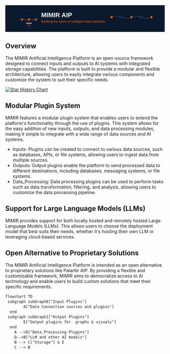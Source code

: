 <img src="Docs/Assets/mimir-aip-svg-banners.svg" alt="Mimir AIP- Building the future of intelligent data pipelines"/>

Overview
---
The MIMIR Artificial Intelligence Platform is an open-source framework designed to connect inputs and outputs to AI systems with integrated storage capabilities. The platform is built to provide a modular and flexible architecture, allowing users to easily integrate various components and customize the system to suit their specific needs.

[![Star History Chart](https://api.star-history.com/svg?repos=Mimir-AIP/Mimir-AIP&type=Date)](https://www.star-history.com/#Mimir-AIP/Mimir-AIP&Date)

Modular Plugin System
---
MIMIR features a modular plugin system that enables users to extend the platform's functionality through the use of plugins. This system allows for the easy addition of new inputs, outputs, and data processing modules, making it simple to integrate with a wide range of data sources and AI systems.

- Inputs: Plugins can be created to connect to various data sources, such as databases, APIs, or file systems, allowing users to ingest data from multiple sources.
- Outputs: Output plugins enable the platform to send processed data to different destinations, including databases, messaging systems, or file systems.
- Data_Processing: Data processing plugins can be used to perform tasks such as data transformation, filtering, and analysis, allowing users to customize the data processing pipeline.

Support for Large Language Models (LLMs)
---
MIMIR provides support for both locally hosted and remotely hosted Large Language Models (LLMs). This allows users to choose the deployment model that best suits their needs, whether it's hosting their own LLM or leveraging cloud-based services.

Open Alternative to Proprietary Solutions
---
The MIMIR Artificial Intelligence Platform is intended as an open alternative to proprietary solutions like Palantir AIP. By providing a flexible and customizable framework, MIMIR aims to democratize access to AI technology and enable users to build custom solutions that meet their specific requirements.

```mermaid
flowchart TD
 subgraph subGraph0["Input Plugins"]
        A["Data Connection sources and plugins"]
  end
 subgraph subGraph1["Output Plugins"]
        E["Output plugins for  graphs & visuals"]
  end
    A -->D["Data_Processing Plugins"]
    D-->B["LLM and other AI models"]
    B --> C["Storage"] & E
    C --> B

```
